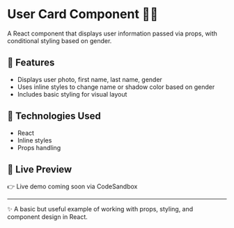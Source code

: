 # User Card Component 🧑‍💼

A React component that displays user information passed via props, with conditional styling based on gender.

## 🔧 Features

- Displays user photo, first name, last name, gender
- Uses inline styles to change name or shadow color based on gender
- Includes basic styling for visual layout

## 🧪 Technologies Used

- React
- Inline styles
- Props handling

## 🔗 Live Preview

👉 Live demo coming soon via CodeSandbox

---

✨ A basic but useful example of working with props, styling, and component design in React.
